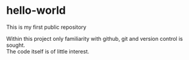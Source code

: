 # hello-world
This is my first public repository

Within this project only familiarity with github, git and version control is sought.  
The code itself is of little interest. 
